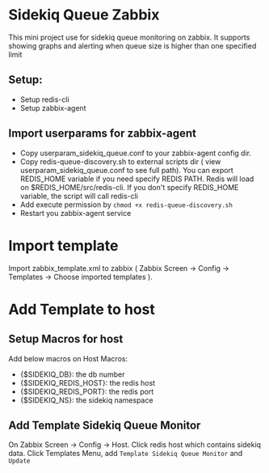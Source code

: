 # Sidekiq Queue Zabbix
This mini project use for sidekiq queue monitoring on zabbix. It supports showing graphs and alerting when queue size is higher than one specified limit

## Setup:
 - Setup redis-cli
 - Setup zabbix-agent

## Import userparams for zabbix-agent

 - Copy userparam_sidekiq_queue.conf to your zabbix-agent config dir.
 - Copy redis-queue-discovery.sh to external scripts dir ( view userparam_sidekiq_queue.conf to see full path). You can export REDIS_HOME variable if you need specify REDIS PATH. Redis will load on $REDIS_HOME/src/redis-cli. If you don't specify REDIS_HOME variable, the script will call redis-cli
 - Add execute permission by `chmod +x redis-queue-discovery.sh`
 - Restart you zabbix-agent service

 # Import template
  Import zabbix_template.xml  to zabbix ( Zabbix Screen -> Config -> Templates -> Choose imported templates ).

 # Add Template to host

 ## Setup Macros for host
   Add below macros on Host Macros:
   - {$SIDEKIQ_DB}: the db number
   - {$SIDEKIQ_REDIS_HOST}: the redis host
   - {$SIDEKIQ_REDIS_PORT}: the redis port
   - {$SIDEKIQ_NS}: the sidekiq namespace

 ## Add Template Sidekiq Queue Monitor
 On  Zabbix Screen -> Config -> Host. Click redis host which contains sidekiq data.
 Click Templates Menu, add `Template Sidekiq Queue Monitor` and `Update`
